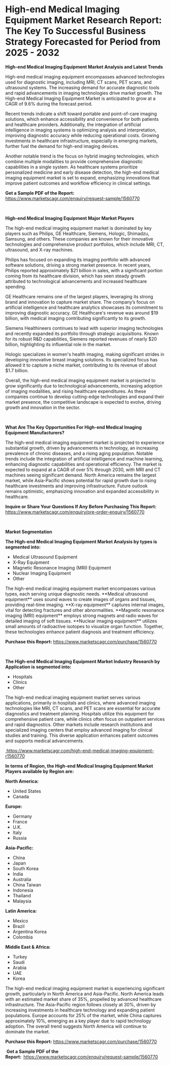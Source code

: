 <p><h1>High-end Medical Imaging Equipment Market Research Report: The Key To Successful Business Strategy Forecasted for Period from 2025 - 2032</h1></p><p><strong>High-end Medical Imaging Equipment Market Analysis and Latest Trends</strong></p>
<p><p>High-end medical imaging equipment encompasses advanced technologies used for diagnostic imaging, including MRI, CT scans, PET scans, and ultrasound systems. The increasing demand for accurate diagnostic tools and rapid advancements in imaging technologies drive market growth. The High-end Medical Imaging Equipment Market is anticipated to grow at a CAGR of 9.6% during the forecast period.</p><p>Recent trends indicate a shift toward portable and point-of-care imaging solutions, which enhance accessibility and convenience for both patients and healthcare providers. Additionally, the integration of artificial intelligence in imaging systems is optimizing analysis and interpretation, improving diagnostic accuracy while reducing operational costs. Growing investments in healthcare infrastructure, especially in emerging markets, further fuel the demand for high-end imaging devices. </p><p>Another notable trend is the focus on hybrid imaging technologies, which combine multiple modalities to provide comprehensive diagnostic capabilities in a single system. As healthcare systems prioritize personalized medicine and early disease detection, the high-end medical imaging equipment market is set to expand, emphasizing innovations that improve patient outcomes and workflow efficiency in clinical settings.</p></p>
<p><strong>Get a Sample PDF of the Report:&nbsp;</strong> <a href="https://www.marketscagr.com/enquiry/request-sample/1560770?utm_campaign=2483&utm_medium=2&utm_source=Github&utm_content=ia&utm_term=14042025&utm_id=high-end-medical-imaging-equipment">https://www.marketscagr.com/enquiry/request-sample/1560770</a></p>
<p>&nbsp;</p>
<p><strong>High-end Medical Imaging Equipment Major Market Players</strong></p>
<p><p>The high-end medical imaging equipment market is dominated by key players such as Philips, GE Healthcare, Siemens, Hologic, Shimadzu, Samsung, and others. These companies are known for their innovative technologies and comprehensive product portfolios, which include MRI, CT, ultrasound, and X-ray machines.</p><p>Philips has focused on expanding its imaging portfolio with advanced software solutions, driving a strong market presence. In recent years, Philips reported approximately $21 billion in sales, with a significant portion coming from its healthcare division, which has seen steady growth attributed to technological advancements and increased healthcare spending.</p><p>GE Healthcare remains one of the largest players, leveraging its strong brand and innovation to capture market share. The company’s focus on artificial intelligence and healthcare analytics showcases its commitment to improving diagnostic accuracy. GE Healthcare's revenue was around $19 billion, with medical imaging contributing significantly to its growth.</p><p>Siemens Healthineers continues to lead with superior imaging technologies and recently expanded its portfolio through strategic acquisitions. Known for its robust R&D capabilities, Siemens reported revenues of nearly $20 billion, highlighting its influential role in the market.</p><p>Hologic specializes in women's health imaging, making significant strides in developing innovative breast imaging solutions. Its specialized focus has allowed it to capture a niche market, contributing to its revenue of about $1.7 billion.</p><p>Overall, the high-end medical imaging equipment market is projected to grow significantly due to technological advancements, increasing adoption of imaging modalities, and rising healthcare expenditures. As these companies continue to develop cutting-edge technologies and expand their market presence, the competitive landscape is expected to evolve, driving growth and innovation in the sector.</p></p>
<p>&nbsp;</p>
<p><strong>What Are The Key Opportunities For High-end Medical Imaging Equipment Manufacturers?</strong></p>
<p><p>The high-end medical imaging equipment market is projected to experience substantial growth, driven by advancements in technology, an increasing prevalence of chronic diseases, and a rising aging population. Notable trends include the integration of artificial intelligence and machine learning, enhancing diagnostic capabilities and operational efficiency. The market is expected to expand at a CAGR of over 5% through 2030, with MRI and CT machines seeing significant demand. North America remains the largest market, while Asia-Pacific shows potential for rapid growth due to rising healthcare investments and improving infrastructure. Future outlook remains optimistic, emphasizing innovation and expanded accessibility in healthcare.</p></p>
<p><strong>Inquire or Share Your Questions If Any Before Purchasing This Report:</strong> <a href="https://www.marketscagr.com/enquiry/pre-order-enquiry/1560770?utm_campaign=2483&utm_medium=2&utm_source=Github&utm_content=ia&utm_term=14042025&utm_id=high-end-medical-imaging-equipment">https://www.marketscagr.com/enquiry/pre-order-enquiry/1560770</a></p>
<p>&nbsp;</p>
<p><strong>Market Segmentation</strong></p>
<p><strong>The High-end Medical Imaging Equipment Market Analysis by types is segmented into:</strong></p>
<p><ul><li>Medical Ultrasound Equipment</li><li>X-Ray Equipment</li><li>Magnetic Resonance Imaging (MRI) Equipment</li><li>Nuclear Imaging Equipment</li><li>Other</li></ul></p>
<p><p>The high-end medical imaging equipment market encompasses various types, each serving unique diagnostic needs. **Medical ultrasound equipment** uses sound waves to create images of organs and tissues, providing real-time imaging. **X-ray equipment** captures internal images, vital for detecting fractures and other abnormalities. **Magnetic resonance imaging (MRI) equipment** employs strong magnets and radio waves for detailed imaging of soft tissues. **Nuclear imaging equipment** utilizes small amounts of radioactive isotopes to visualize organ function. Together, these technologies enhance patient diagnosis and treatment efficiency.</p></p>
<p><strong>Purchase this Report:&nbsp;</strong><a href="https://www.marketscagr.com/purchase/1560770?utm_campaign=2483&utm_medium=2&utm_source=Github&utm_content=ia&utm_term=14042025&utm_id=high-end-medical-imaging-equipment">https://www.marketscagr.com/purchase/1560770</a></p>
<p>&nbsp;</p>
<p><strong>The High-end Medical Imaging Equipment Market Industry Research by Application is segmented into:</strong></p>
<p><ul><li>Hospitals</li><li>Clinics</li><li>Other</li></ul></p>
<p><p>The high-end medical imaging equipment market serves various applications, primarily in hospitals and clinics, where advanced imaging technologies like MRI, CT scans, and PET scans are essential for accurate diagnostics and treatment planning. Hospitals utilize this equipment for comprehensive patient care, while clinics often focus on outpatient services and rapid diagnostics. Other markets include research institutions and specialized imaging centers that employ advanced imaging for clinical studies and training. This diverse application enhances patient outcomes and supports medical advancements.</p></p>
<p><a href="https://www.marketscagr.com/high-end-medical-imaging-equipment-r1560770?utm_campaign=2483&utm_medium=2&utm_source=Github&utm_content=ia&utm_term=14042025&utm_id=high-end-medical-imaging-equipment">&nbsp;https://www.marketscagr.com/high-end-medical-imaging-equipment-r1560770</a></p>
<p><strong>In terms of Region, the High-end Medical Imaging Equipment Market Players available by Region are:</strong></p>
<p>
    <p> <strong> North America: </strong>
        <ul>
            <li>United States</li>
            <li>Canada</li>
        </ul>
        </p> 
    <p> <strong> Europe: </strong>
        <ul>
            <li>Germany</li>
            <li>France</li>
            <li>U.K.</li>
            <li>Italy</li>
            <li>Russia</li>
        </ul>
        </p> 
    <p> <strong> Asia-Pacific: </strong>
        <ul>
            <li>China</li>
            <li>Japan</li>
            <li>South Korea</li>
            <li>India</li>
            <li>Australia</li>
            <li>China Taiwan</li>
            <li>Indonesia</li>
            <li>Thailand</li>
            <li>Malaysia</li>
        </ul>
        </p> 
    <p> <strong> Latin America: </strong>
        <ul>
            <li>Mexico</li>
            <li>Brazil</li>
            <li>Argentina Korea</li>
            <li>Colombia</li>
        </ul>
        </p> 
    <p> <strong> Middle East & Africa: </strong>
        <ul>
            <li>Turkey</li>
            <li>Saudi</li>
            <li>Arabia</li>
            <li>UAE</li>
            <li>Korea</li>
        </ul>
    </p>
    </p>
<p><p>The high-end medical imaging equipment market is experiencing significant growth, particularly in North America and Asia-Pacific. North America leads with an estimated market share of 35%, propelled by advanced healthcare infrastructure. The Asia-Pacific region follows closely at 30%, driven by increasing investments in healthcare technology and expanding patient populations. Europe accounts for 25% of the market, while China captures approximately 10%, emerging as a key player due to rapid technology adoption. The overall trend suggests North America will continue to dominate the market.</p></p>
<p><strong>Purchase this Report: </strong><a href="https://www.marketscagr.com/purchase/1560770?utm_campaign=2483&utm_medium=2&utm_source=Github&utm_content=ia&utm_term=14042025&utm_id=high-end-medical-imaging-equipment">https://www.marketscagr.com/purchase/1560770</a></p>
<p>&nbsp;<strong>Get a Sample PDF of the Report:&nbsp;&nbsp;</strong><a href="https://www.marketscagr.com/enquiry/request-sample/1560770?utm_campaign=2483&utm_medium=2&utm_source=Github&utm_content=ia&utm_term=14042025&utm_id=high-end-medical-imaging-equipment">https://www.marketscagr.com/enquiry/request-sample/1560770</a></p>
<p><strong></strong></p>
<p><p></p><p></p><p></p></p>